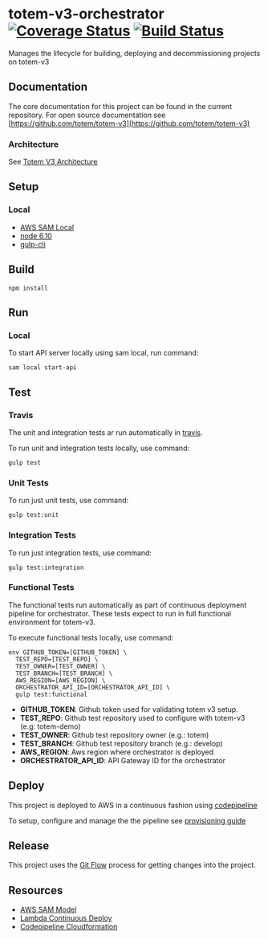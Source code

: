 # totem-v3-orchestrator [![Coverage Status](https://coveralls.io/repos/github/totem/totem-v3-orchestrator/badge.svg?branch=feature_git-workflow)](https://coveralls.io/github/totem/totem-v3-orchestrator?branch=feature_git-workflow) [![Build Status](https://travis-ci.org/totem/totem-v3-orchestrator.svg?branch=feature_git-workflow)](https://travis-ci.org/totem/totem-v3-orchestrator)
Manages the lifecycle for building, deploying  and decommissioning projects on totem-v3

## Documentation
 
The core documentation for this project can be found in the current repository. For open source documentation see [https://github.com/totem/totem-v3](https://github.com/totem/totem-v3)

### Architecture

See [Totem V3 Architecture](https://github.com/totem/totem-v3/tree/develop/architecture)

 
## Setup
 
### Local

- [AWS SAM Local](https://github.com/awslabs/aws-sam-local#windows-linux-osx-with-npm-recommended)
- [node 6.10](https://nodejs.org)
- [gulp-cli](https://www.npmjs.com/package/gulp-cli/tutorial)
 
## Build
 
```
npm install
```
 
## Run
 
### Local

To start API server locally using sam local, run command:

```
sam local start-api 
```
 
## Test

### Travis
The unit and integration tests ar run automatically in [travis](https://travis-ci.org/totem/totem-v3-orchestrator). 


To run unit and integration tests locally, use command:

```
gulp test
```

### Unit Tests
To run just unit tests, use command:

```
gulp test:unit
```

### Integration Tests
To run just integration tests, use command:

```
gulp test:integration
```

### Functional Tests
The functional tests run automatically as part of continuous deployment pipeline for
orchestrator. These tests expect to run in  full functional environment for totem-v3.

To execute functional tests locally, use command:

```
env GITHUB_TOKEN=[GITHUB_TOKEN] \
  TEST_REPO=[TEST_REPO] \
  TEST_OWNER=[TEST_OWNER] \
  TEST_BRANCH=[TEST_BRANCH] \
  AWS_REGION=[AWS_REGION] \
  ORCHESTRATOR_API_ID=[ORCHESTRATOR_API_ID] \
  gulp test:functional
```

- **GITHUB_TOKEN**: Github token used for validating totem v3 setup.
- **TEST_REPO**: Github test repository used to configure with totem-v3 (e.g: totem-demo)
- **TEST_OWNER**: Github test repository owner (e.g.: totem)
- **TEST_BRANCH**: Github test repository branch (e.g.: develop)
- **AWS_REGION**: Aws region where orchestrator is deployed
- **ORCHESTRATOR_API_ID**: API Gateway ID for the orchestrator

 
## Deploy
 
This project is deployed to AWS in a continuous fashion using [codepipeline](https://aws.amazon.com/codepipeline/)

To setup, configure and manage the the pipeline see [provisioning guide](./provisioning)
 
 
## Release
 
This project uses the [Git Flow](https://confluence.meltdev.com/display/DEV/Git+Flow) process for getting changes into the project.


## Resources

- [AWS SAM Model](https://github.com/awslabs/serverless-application-model)
- [Lambda Continuous Deploy](http://docs.aws.amazon.com/lambda/latest/dg/automating-deployment.html) 
- [Codepipeline Cloudformation](http://docs.aws.amazon.com/AWSCloudFormation/latest/UserGuide/aws-resource-codepipeline-pipeline.html)
